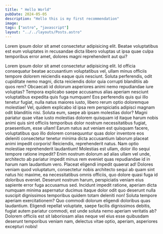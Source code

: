 ```yaml
---
title: " Hello World"
pubDate: 2024-05-05
description: "Hello this is my first recommendation"
image: 
tags: ["astro", "javascript"]
layout: "../../layouts/Posts.astro"
---
```


Lorem ipsum dolor sit amet consectetur adipisicing elit. Beatae voluptatibus est eum voluptates in recusandae dicta libero voluptas ut ipsa quae culpa temporibus error amet, dolores magni reprehenderit aut qui?

Lorem ipsum dolor sit amet consectetur adipisicing elit. Id officia consequatur beatae accusantium voluptatibus vel, ullam minus officiis tempore dolorem reiciendis eaque quis nesciunt. Soluta perferendis, odit cupiditate nemo magni, dicta reiciendis dolor quia corrupti blanditiis ab quos rem? Obcaecati id dolorum asperiores animi nemo repudiandae iure voluptas? Tempora explicabo saepe accusamus alias aperiam nesciunt voluptatibus expedita quis fuga numquam! Eos perferendis quis qui illo tenetur fugiat, nulla natus maiores iusto, libero rerum optio doloremque molestiae! Vel, quidem explicabo id ipsa rem perspiciatis adipisci magnam odit blanditiis nisi. Soluta eum, saepe ab ipsam molestias dolor? Magni pariatur quae vitae iusto molestias dolorem quisquam id itaque harum nobis animi quis sint officiis temporibus dolor nostrum necessitatibus fugiat, praesentium, esse ullam! Earum natus aut veniam est quisquam facere, voluptatibus quo illo dolorem consequuntur quas dolor inventore eos deleniti consectetur tenetur minima dicta accusantium laborum placeat animi impedit corporis! Reiciendis, reprehenderit natus. Nam optio molestiae reprehenderit laudantium! Molestias est ullam, dolor illo sequi tempore ratione impedit? Enim nostrum dolorum ad alias ullam vel unde, architecto ab pariatur impedit minus rem eveniet quas repudiandae id in harum nam laudantium vero. Placeat eligendi impedit quaerat ad! Dolores veniam quod voluptatum, consectetur nobis architecto sequi ab quam sint natus hic maxime, ea necessitatibus omnis officiis, quo dolore quasi fuga id doloribus eveniet. Deserunt nostrum harum, perspiciatis veniam eius sapiente error fuga accusamus sed. Incidunt impedit ratione, aperiam dicta numquam minima aspernatur ducimus itaque dolor odit quo deserunt nulla suscipit dignissimos temporibus quidem totam deleniti non! Soluta tempore aperiam exercitationem? Quo commodi dolorum eligendi doloribus quas laudantium. Eligendi repellat voluptate, saepe facilis dignissimos debitis, fugiat autem pariatur commodi, est unde soluta nemo aperiam veritatis ab? Dolorem officiis est sit laboriosam alias neque vel eius esse quibusdam deserunt temporibus veniam nam, delectus vitae optio, aperiam, asperiores excepturi nobis!